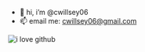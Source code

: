 - 👋 hi, i’m @cwillsey06
- 📫 email me: cwillsey06@gmail.com

![i love github](https://cdn.discordapp.com/attachments/753607962181894146/952663127466602566/i-love-github.gif)
